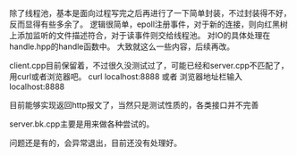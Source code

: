 除了线程池，基本是面向过程写完之后再进行了一下简单封装，不过封装得不好，反而显得有些多余了。
逻辑很简单，epoll注册事件，对于新的连接，则向红黑树上添加监听的文件描述符合，对于读事件则交给线程池。
对IO的具体处理在handle.hpp的handle函数中。
大致就这么一些内容，后续再改。

client.cpp目前保留着，不过很久没测试过了，可能已经和server.cpp不匹配了，用curl或者浏览器吧。
curl localhost:8888 或者 浏览器地址栏输入localhost:8888

目前能够实现返回http报文了，当然只是测试性质的，各类接口并不完善

server.bk.cpp主要是用来做各种尝试的。

问题还是有的，会异常退出，目前还没有处理好。

